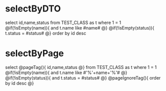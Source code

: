 selectByDTO
===

select id,name,status from TEST_CLASS as t
where 1 = 1 
@if(!isEmpty(name)){
    and t.name like #name#
@}
@if(!isEmpty(status)){
    t.status = #status#
@}
order by id desc

selectByPage
===

select 
@pageTag(){
    id,name,status
@} 
from TEST_CLASS as t
where 1 = 1 
@if(!isEmpty(name)){
    and t.name like #'%'+name+'%'#
@}
@if(!isEmpty(status)){
    and t.status = #status#
@}
@pageIgnoreTag(){
order by id desc
@}